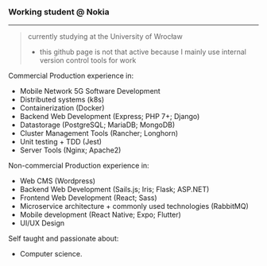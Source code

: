### Working student @ Nokia
--- 
> currently studying at the University of Wrocław
> - this github page is not that active because I mainly use internal version control tools for work 

Commercial Production experience in:
- Mobile Network 5G Software Development
- Distributed systems (k8s)
- Containerization (Docker)
- Backend Web Development (Express; PHP 7+; Django)
- Datastorage (PostgreSQL; MariaDB; MongoDB)
- Cluster Management Tools (Rancher; Longhorn)
- Unit testing + TDD (Jest)
- Server Tools (Nginx; Apache2)

Non-commercial Production experience in:
- Web CMS (Wordpress)
- Backend Web Development (Sails.js; Iris; Flask; ASP.NET)
- Frontend Web Development (React; Sass)
- Microservice architecture + commonly used technologies (RabbitMQ)
- Mobile development (React Native; Expo; Flutter)
- UI/UX Design

Self taught and passionate about:
- Computer science.









